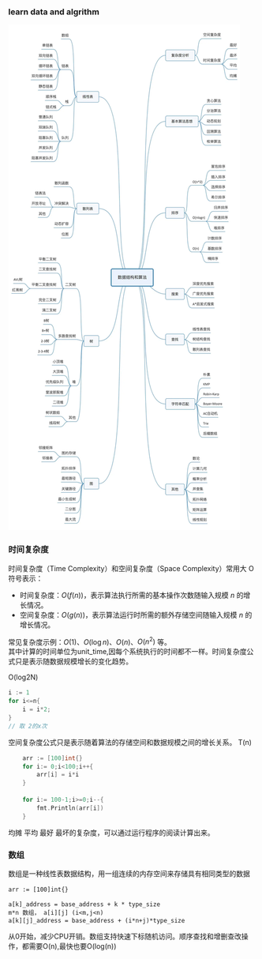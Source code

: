 ### learn data and algrithm
![Data and Algorithm](数据结构与算法.webp)

### 时间复杂度
时间复杂度（Time Complexity）和空间复杂度（Space Complexity）常用大 O 符号表示：

- 时间复杂度：$O(f(n))$，表示算法执行所需的基本操作次数随输入规模 $n$ 的增长情况。
- 空间复杂度：$O(g(n))$，表示算法运行时所需的额外存储空间随输入规模 $n$ 的增长情况。

常见复杂度示例：$O(1)$、$O(\log n)$、$O(n)$、$O(n^2)$ 等。<br>
其中计算的时间单位为unit_time,因每个系统执行的时间都不一样。时间复杂度公式只是表示随数据规模增长的变化趋势。<br>

O(log2N)
```go
i := 1
for i<=n{
    i = i*2;
}
// 取 2的x次
```

空间复杂度公式只是表示随着算法的存储空间和数据规模之间的增长关系。
T(n)
```go
    arr := [100]int{}
    for i:= 0;i<100;i++{
        arr[i] = i*i
    }

	for i:= 100-1;i>=0;i--{
		fmt.Println(arr[i])
    }	
```
均摊 平均 最好 最坏的复杂度，可以通过运行程序的阅读计算出来。


### 数组
数组是一种线性表数据结构，用一组连续的内存空间来存储具有相同类型的数据
```golang
arr := [100]int{}
```
```
a[k]_address = base_address + k * type_size
m*n 数组， a[i][j] (i<m,j<n)
a[k][j]_address = base_address + (i*n+j)*type_size
```
从0开始，减少CPU开销。数组支持快速下标随机访问。顺序查找和增删查改操作，都需要O(n),最快也要O(log(n))